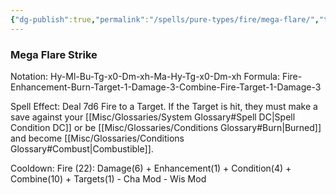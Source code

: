 ```yaml
---
{"dg-publish":true,"permalink":"/spells/pure-types/fire/mega-flare/","tags":["Spell/Fire","Spell/Damage"]}
---
```


### Mega Flare Strike
Notation: Hy-Ml-Bu-Tg-x0-Dm-xh-Ma-Hy-Tg-x0-Dm-xh
Formula: Fire-Enhancement-Burn-Target-1-Damage-3-Combine-Fire-Target-1-Damage-3

Spell Effect: 
Deal 7d6 Fire to a Target. If the Target is hit, they must make a save against your [[Misc/Glossaries/System Glossary#Spell DC\|Spell Condition DC]] or be [[Misc/Glossaries/Conditions Glossary#Burn\|Burned]] and become [[Misc/Glossaries/Conditions Glossary#Combust\|Combustible]].

Cooldown:
Fire (22): Damage(6) + Enhancement(1) + Condition(4) + Combine(10) + Targets(1) - Cha Mod - Wis Mod